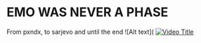 # EMO WAS NEVER A PHASE
From pxndx, to sarjevo and until the end
![Alt text](
[![Video Title](https://img.youtube.com/vi/NhKVUFVCjnA/0.jpg)](https://www.youtube.com/watch?v=NhKVUFVCjnA)

